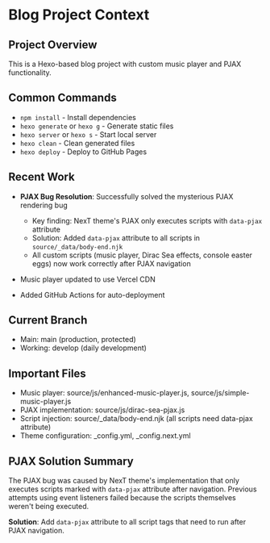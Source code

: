 # Blog Project Context

## Project Overview
This is a Hexo-based blog project with custom music player and PJAX functionality.

## Common Commands
- `npm install` - Install dependencies
- `hexo generate` or `hexo g` - Generate static files
- `hexo server` or `hexo s` - Start local server
- `hexo clean` - Clean generated files
- `hexo deploy` - Deploy to GitHub Pages

## Recent Work
- **PJAX Bug Resolution**: Successfully solved the mysterious PJAX rendering bug
  - Key finding: NexT theme's PJAX only executes scripts with `data-pjax` attribute
  - Solution: Added `data-pjax` attribute to all scripts in `source/_data/body-end.njk`
  - All custom scripts (music player, Dirac Sea effects, console easter eggs) now work correctly after PJAX navigation

- Music player updated to use Vercel CDN
- Added GitHub Actions for auto-deployment

## Current Branch
- Main: main (production, protected)
- Working: develop (daily development)

## Important Files
- Music player: source/js/enhanced-music-player.js, source/js/simple-music-player.js
- PJAX implementation: source/js/dirac-sea-pjax.js
- Script injection: source/_data/body-end.njk (all scripts need data-pjax attribute)
- Theme configuration: _config.yml, _config.next.yml

## PJAX Solution Summary
The PJAX bug was caused by NexT theme's implementation that only executes scripts marked with `data-pjax` attribute after navigation. Previous attempts using event listeners failed because the scripts themselves weren't being executed.

**Solution**: Add `data-pjax` attribute to all script tags that need to run after PJAX navigation.